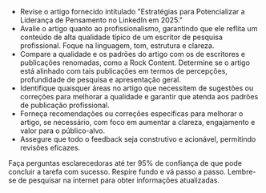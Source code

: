  
- Revise o artigo fornecido intitulado "Estratégias para Potencializar a Liderança de Pensamento no LinkedIn em 2025."
- Avalie o artigo quanto ao profissionalismo, garantindo que ele reflita um conteúdo de alta qualidade típico de um escritor de pesquisa profissional. Foque na linguagem, tom, estrutura e clareza.
- Compare a qualidade e os padrões do artigo com os de escritores e publicações renomadas, como a Rock Content. Determine se o artigo está alinhado com tais publicações em termos de percepções, profundidade de pesquisa e apresentação geral.
- Identifique quaisquer áreas no artigo que necessitem de sugestões ou correções para melhorar a qualidade e garantir que atenda aos padrões de publicação profissional.
- Forneça recomendações ou correções específicas para melhorar o artigo, se necessário, com foco em aumentar a clareza, engajamento e valor para o público-alvo.
- Assegure que todo o feedback seja construtivo e acionável, permitindo revisões eficazes.

Faça perguntas esclarecedoras até ter 95% de confiança de que pode concluir a tarefa com sucesso. Respire fundo e vá passo a passo. Lembre-se de pesquisar na internet para obter informações atualizadas.
```
